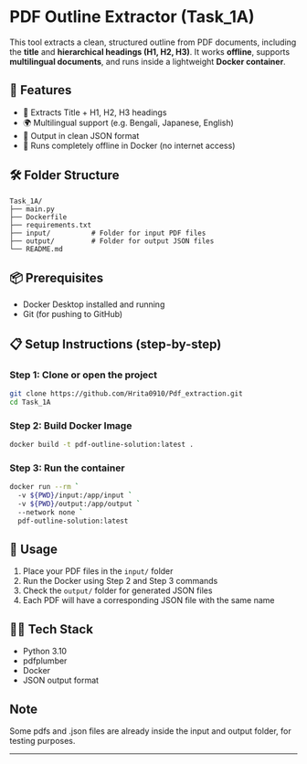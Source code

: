 # PDF Outline Extractor (Task_1A)

This tool extracts a clean, structured outline from PDF documents, including the **title** and **hierarchical headings (H1, H2, H3)**. It works **offline**, supports **multilingual documents**, and runs inside a lightweight **Docker container**.

## 🚀 Features

- 📑 Extracts Title + H1, H2, H3 headings
- 🌍 Multilingual support (e.g. Bengali, Japanese, English)
- 🧾 Output in clean JSON format
- 🐳 Runs completely offline in Docker (no internet access)

## 🛠 Folder Structure

```
Task_1A/
├── main.py          
├── Dockerfile       
├── requirements.txt 
├── input/          # Folder for input PDF files
├── output/         # Folder for output JSON files
└── README.md       
```

## 📦 Prerequisites

- Docker Desktop installed and running
- Git (for pushing to GitHub)

## 📋 Setup Instructions (step-by-step)

### Step 1: Clone or open the project

```bash
git clone https://github.com/Hrita0910/Pdf_extraction.git
cd Task_1A
```

### Step 2: Build Docker Image

```bash
docker build -t pdf-outline-solution:latest .
```

### Step 3: Run the container

```bash
docker run --rm `
  -v ${PWD}/input:/app/input `
  -v ${PWD}/output:/app/output `
  --network none `
  pdf-outline-solution:latest
```

## 🔧 Usage

1. Place your PDF files in the `input/` folder 
2. Run the Docker using Step 2 and Step 3 commands
3. Check the `output/` folder for generated JSON files
4. Each PDF will have a corresponding JSON file with the same name

## 👨‍💻 Tech Stack

- Python 3.10
- pdfplumber
- Docker
- JSON output format

## Note

Some pdfs and .json files are already inside the input and output folder, for testing purposes.

---
